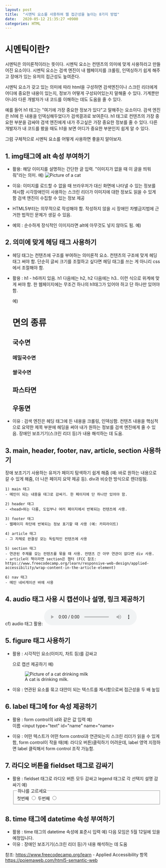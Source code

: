 ```yaml
---
layout: post
title:  "시멘틱 요소를 사용하여 웹 접근성을 높이는 8가지 방법"
date:   2020-05-12 21:35:27 +0900
categories: HTML
---
```


# 시멘틱이란? 

시멘틱은 의미론적이라는 뜻이다. 시멘틱 요소는 컨텐츠의 의미에 맞게 사용하라고 만들어진 요소이다. 시멘틱 요소는 검색 엔진이 내 웹페이지를 크롤링, 인덱싱하기 쉽게 해주고 장애가 있는 유저의 접근성도 높여준다. 

시멘틱 요소가 갖고 있는 의미에 따라 html을 구성하면 검색엔진이나 스크린 리더에게 어디에 중요한 내용이 있는지, 정보가 어떻게 구성되어있는지 말해줄 수 있다. 기계뿐만 아니라 다른 개발자가 내 코드를 이해하는 데도 도움을 줄 수 있다.

예를 들어 h1 태그는 "여기에 가장 중요한 정보가 있다"고 말해주는 요소이다. 검색 엔진은 h1에 든 내용을 인덱싱해두었다가 검색결과로 보여준다. h1 태그로 컨텐츠의 가장 중요한 부분을 감싸야 검색 엔진에게 내가 주고싶은 가장 중요한 정보를 줄 수 있다. 다른 개발자가 내 코드를 봤을 때도 h1을 보면 어디가 중요한 부분인지 쉽게 알 수 있다. 

그럼 구체적으로 시멘틱 요소를 어떻게 사용하면 좋을지 알아보자. 

## 1. img태그에 alt 속성 부여하기

- 활용: 해당 이미지를 설명하는 간단한 글 입력. "이미지가 없을 때 이 글을 띄워줘"라는 의미.
   예) <img src="foo.jpeg" alt="Picture of a cat">

- 이유: 이미지를 로드할 수 없을 때 브라우저가 대신 화면에 나타낼 수 있는 정보를 제시함
       시각장애인이 사용하는 스크린 리더가 이미지에 대한 정보도 읽을 수 있게 함
       검색 엔진이 수집할 수 있는 정보 제공

- HTML5부터는 의무적으로 작성해야 함. 작성하지 않을 시 장애인 차별금지법에 근거한 법적인 문제가 생길 수 있음.

- 예외 : 순수하게 장식적인 이미지라면 alt에 아무것도 넣지 않아도 됨. 
  예) <img src="foo.jpeg" alt="">


## 2. 의미에 맞게 헤딩 태그 사용하기

- 헤딩 태그는 컨텐츠에 구조를 부여하는 의미론적 요소. 컨텐츠의 구조에 맞게 헤딩 태그 써야 함.
  단순히 글씨 크기를 조절하고 싶다면 헤딩 태그를 쓰는 게 아니리 css에서 조절해야 함.

- 활용 : h1 - h6까지 있음. h1 다음에는 h2, h2 다음에는 h3.. 이런 식으로 위계에 맞게 써야 함.
        한 웹페이지에는 무조건 하나의 h1태그가 있어야 하고 단 하나만 있어야 함. 
  
  예) <h1>면의 종류</h1>
        <h2>국수면</h2>
           <h3>메밀국수면</h3>
           <h3>쌀국수면</h3>
        <h2>파스타면</h2>
     <h2>우동면</h2>

- 이유 : 검색 엔진은 헤딩 태그에 든 내용을 크롤링, 인덱싱함. 컨텐츠 내용을 핵심적으로 요약한 제목 부분에 헤딩을 써야 내가 원하는 정보를 검색 엔진에게 줄 수 있음. 장애인 보조기기(스크린 리더 등)가 내용 해석하는 데 도움.

## 3. main, header, footer, nav, article, section 사용하기

장애 보조기기 사용하는 유저가 페이지 탐색하기 쉽게 해줌 (예: 바로 원하는 내용으로 갈 수 있게 해줌, 더 나은 페이지 요약 제공 등). div과 비슷한 방식으로 렌더링됨. 

    1) main 태그 
    - 메인이 되는 내용을 태그로 감싸기. 한 페이지에 단 하나만 있어야 함.

    2) header 태그 
    - <head>와는 다름, 도입부나 여러 페이지에서 반복되는 컨텐츠에 사용. 

    3) footer 태그 
    - 웹페이지 하단에 반복되는 정보 표기할 때 사용 (예: 카피라이트)

    4) article 태그
    - 그 자체로 완결성 갖는 독립적인 컨텐츠에 사용 

    5) section 태그
    - 연관된 주제를 갖는 컨텐츠를 묶을 때 사용. 컨텐츠 간 아무 연관이 없다면 div 사용. 
    - article이 책이라면 section은 챕터 (FCC 참조: https://www.freecodecamp.org/learn/responsive-web-design/applied-accessibility/wrap-content-in-the-article-element)

    6) nav 태그
    - 메인 네비게이션 바에 사용


## 4. audio 태그 사용 시 캡션이나 설명, 링크 제공하기
  cf) audio 태그 활용:
  <audio id="foo" controls>
  <source src="audio/bar.mp3" type="audio/mpeg" />
  </audio>


## 5. figure 태그 사용하기
  - 활용 : 시각적인 요소(이미지, 차트 등)를 감싸고 <figcaption>으로 캡션 제공하기
    예) <figure>
        <img src="foo.jpeg" alt="Picture of a cat drinking milk">
        <figcaption>
        A cat is drinking milk.
        </figcaption>
        </figure>

  - 이유 : 연관된 요소를 묶고 대안이 되는 텍스트를 제시함으로써 접근성을 두 배 높임
  
## 6. label 태그에 for 속성 제공하기
 - 활용 : form control의 id와 같은 값 입력
   예) <form>
        <label for="name">이름</label>
        <input type="text" id="name" name="name>
      </form>
 - 이유 : 어떤 텍스트가 어떤 form control과 연관되는지 스크린 리더가 읽을 수 있게 함, 
 form control이 작을 때(예: 라디오 버튼)클릭하기 어려운데, label 영역 지정하면 label 클릭해서 form control 조작 가능함.     

## 7. 라디오 버튼을 fieldset 태그로 감싸기
 - 활용 : fieldset 태그로 라디오 버튼 모두 감싸고 legend 태그로 각 선택지 설명 감싸기
   예) <form>
        <fieldset>
        <legend>하나를 고르세요</legend>
        <label for="one">첫번째</label>
        <input id="one" type="radio" name="items" value="first">
        <label for="two">두번째</label>
        <input id="two" type="radio" name="items" value="second">
        </fieldset>
       </form>

## 8. time 태그에 datetime 속성 부여하기
  - 활용 : time 태그의 datetime 속성에 표준시 입력
    예) 다음 모임은 <time datetime="2020-05-12">5월 12일</time>에 있을 예정입니다.
  - 이유 : 장애인 보조기기(스크린 리더 등)가 내용 해석하는 데 도움


참조:
https://www.freecodecamp.org/learn - Applied Accessibility 항목
https://poiemaweb.com/html5-semantic-web